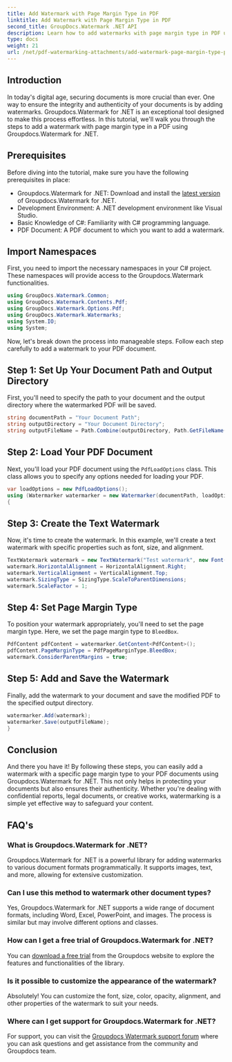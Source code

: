 ```yaml
---
title: Add Watermark with Page Margin Type in PDF
linktitle: Add Watermark with Page Margin Type in PDF
second_title: GroupDocs.Watermark .NET API
description: Learn how to add watermarks with page margin type in PDF using Groupdocs.Watermark for .NET. Secure your documents effortlessly.
type: docs
weight: 21
url: /net/pdf-watermarking-attachments/add-watermark-page-margin-type-pdf/
---
```

## Introduction
In today's digital age, securing documents is more crucial than ever. One way to ensure the integrity and authenticity of your documents is by adding watermarks. Groupdocs.Watermark for .NET is an exceptional tool designed to make this process effortless. In this tutorial, we'll walk you through the steps to add a watermark with page margin type in a PDF using Groupdocs.Watermark for .NET.
## Prerequisites
Before diving into the tutorial, make sure you have the following prerequisites in place:
- Groupdocs.Watermark for .NET: Download and install the [latest version](https://releases.groupdocs.com/Watermark/net/) of Groupdocs.Watermark for .NET.
- Development Environment: A .NET development environment like Visual Studio.
- Basic Knowledge of C#: Familiarity with C# programming language.
- PDF Document: A PDF document to which you want to add a watermark.
## Import Namespaces
First, you need to import the necessary namespaces in your C# project. These namespaces will provide access to the Groupdocs.Watermark functionalities.
```csharp
using GroupDocs.Watermark.Common;
using GroupDocs.Watermark.Contents.Pdf;
using GroupDocs.Watermark.Options.Pdf;
using GroupDocs.Watermark.Watermarks;
using System.IO;
using System;
```
Now, let's break down the process into manageable steps. Follow each step carefully to add a watermark to your PDF document.
## Step 1: Set Up Your Document Path and Output Directory
First, you'll need to specify the path to your document and the output directory where the watermarked PDF will be saved.
```csharp
string documentPath = "Your Document Path";
string outputDirectory = "Your Document Directory";
string outputFileName = Path.Combine(outputDirectory, Path.GetFileName(documentPath));
```
## Step 2: Load Your PDF Document
Next, you'll load your PDF document using the `PdfLoadOptions` class. This class allows you to specify any options needed for loading your PDF.
```csharp
var loadOptions = new PdfLoadOptions();
using (Watermarker watermarker = new Watermarker(documentPath, loadOptions))
{
```
## Step 3: Create the Text Watermark
Now, it's time to create the watermark. In this example, we'll create a text watermark with specific properties such as font, size, and alignment.
```csharp
TextWatermark watermark = new TextWatermark("Test watermark", new Font("Arial", 42));
watermark.HorizontalAlignment = HorizontalAlignment.Right;
watermark.VerticalAlignment = VerticalAlignment.Top;
watermark.SizingType = SizingType.ScaleToParentDimensions;
watermark.ScaleFactor = 1;
```
## Step 4: Set Page Margin Type
To position your watermark appropriately, you'll need to set the page margin type. Here, we set the page margin type to `BleedBox`.
```csharp
PdfContent pdfContent = watermarker.GetContent<PdfContent>();
pdfContent.PageMarginType = PdfPageMarginType.BleedBox;
watermark.ConsiderParentMargins = true;
```
## Step 5: Add and Save the Watermark
Finally, add the watermark to your document and save the modified PDF to the specified output directory.
```csharp
watermarker.Add(watermark);
watermarker.Save(outputFileName);
}
```
## Conclusion
And there you have it! By following these steps, you can easily add a watermark with a specific page margin type to your PDF documents using Groupdocs.Watermark for .NET. This not only helps in protecting your documents but also ensures their authenticity. Whether you're dealing with confidential reports, legal documents, or creative works, watermarking is a simple yet effective way to safeguard your content.
## FAQ's
### What is Groupdocs.Watermark for .NET?
Groupdocs.Watermark for .NET is a powerful library for adding watermarks to various document formats programmatically. It supports images, text, and more, allowing for extensive customization.
### Can I use this method to watermark other document types?
Yes, Groupdocs.Watermark for .NET supports a wide range of document formats, including Word, Excel, PowerPoint, and images. The process is similar but may involve different options and classes.
### How can I get a free trial of Groupdocs.Watermark for .NET?
You can [download a free trial](https://releases.groupdocs.com/) from the Groupdocs website to explore the features and functionalities of the library.
### Is it possible to customize the appearance of the watermark?
Absolutely! You can customize the font, size, color, opacity, alignment, and other properties of the watermark to suit your needs.
### Where can I get support for Groupdocs.Watermark for .NET?
For support, you can visit the [Groupdocs Watermark support forum](https://forum.groupdocs.com/c/watermark/19) where you can ask questions and get assistance from the community and Groupdocs team.
